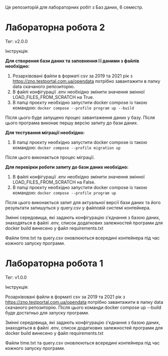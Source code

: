 Це репозиторій для лабораторних робіт з Баз даних, 6 семестр.

# Лабораторна робота 2

Тег: v2.0.0

Інструкція:

__Для створення бази даних та заповнення її даними з файлів необхідно:__
1. Розархівовані файли в форматі csv за 2019 та 2021 рік з https://zno.testportal.com.ua/opendata потрібно завантажити
в папку data скачаного репозиторію.
2. В файлі конфігурації .env необхідно змінити значення змінної LOAD_FILES_FROM_SCRATCH на True. 
3. В папці проєкту необхідно запустити  docker compose із такою командою:
`docker compose --profile program up --build `

Після цього буде запущено процес завантаження даних у базу. Після цього програма виконає першу версію запиту до бази даних.

__Для тестування міграції необхідно:__
1. В папці проєкту необхідно запустити  docker compose із такою командою:
`docker compose --profile migration up `

Після цього виконається процес міграції.

__Для перевірки роботи запиту до бази даних необхідно:__
1. В файлі конфігурації .env необхідно змінити значення змінної LOAD_FILES_FROM_SCRATCH на False.
2. В папці проєкту необхідно запустити  docker compose із такою командою:
`docker compose --profile program up `

Після цього виконається запит для актуальної версії бази даних та його результати запишуться у
query.csv у файловій системі контейнера.

Змінні середовища, які задають конфігурацію з'єднання з базою даних, знаходяться в файлі .env, список додаткових
залежностей програми для docker build винесено у файл requirements.txt

Файли time.txt та query.csv оновлюються всередині контейнера під час кожного запуску програми.

# Лабораторна робота 1

Тег: v1.0.0

Інструкція:

Розархівовані файли в форматі csv за 2019 та 2021 рік з https://zno.testportal.com.ua/opendata потрібно завантажити
в папку data скачаного репозиторію.
Після цього команди docker compose up --build буде достатньо для запуску програми. 

Змінні середовища, які задають конфігурацію з'єднання з базою даних, знаходяться в файлі .env, список додаткових
залежностей програми для docker build винесено у файл requirements.txt

Файли time.txt та query.csv оновлюються всередині контейнера під час кожного запуску програми.
